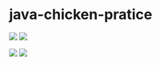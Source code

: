 # java-chicken-pratice

![](https://media.vlpt.us/post-images/kouz/fdfef4b0-2948-11ea-840d-a1b1b7fa97d2/off1.png)
![](https://media.vlpt.us/post-images/kouz/01568420-2949-11ea-b926-c753566248bb/off2.png)

![](https://media.vlpt.us/post-images/kouz/043a9140-2949-11ea-b33c-05995e77626c/off3.png)
![](https://media.vlpt.us/post-images/kouz/071a0a80-2949-11ea-bf94-c36c58a5c868/off4.png)